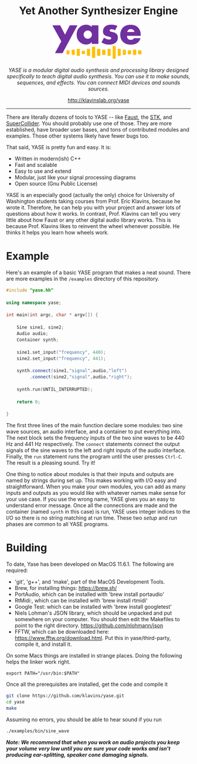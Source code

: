 <center>
<h1>Yet Another Synthesizer Engine</h1>
<img src="yase-logo.png" height=100px>
<p><i>YASE is a modular digital audio synthesis and processing library designed specifically to teach digital audio synthesis. You can use it to make sounds, sequences, and effects. You can connect MIDI devices and sounds sources.</i></p>
<a href="http://klavinslab.org/yase">http://klavinslab.org/yase</a>
<br>
</center>

<hr>

There are literally dozens of tools to YASE -- like [Faust](https://faust.grame.fr/), the [STK](https://ccrma.stanford.edu/software/stk/), and [SuperCollider](https://github.com/supercollider/supercollider). You should probably use one of those. They are more established, have broader user bases, and tons of contributed modules and examples. Those other systems likely have fewer bugs too. 

That said, YASE is pretty fun and easy. It is:
- Written in modern(ish) C++
- Fast and scalable
- Easy to use and extend
- Modular, just like your signal processing diagrams
- Open source (Gnu Public License)

YASE is an especially good (actually the only) choice for University of Washington students taking courses from Prof. Eric Klavins, because he wrote it. Therefore, he can help you with your project and answer lots of questions about how it works. In contrast, Prof. Klavins can tell you very little about how Faust or any other digital audio library works. This is because Prof. Klavins likes to reinvent the wheel whenever possible. He thinks it helps you learn how wheels work. 

# Example

Here's an example of a basic YASE program that makes a neat sound. There are more examples in the `/examples` directory of this repository. 

```cpp
#include "yase.hh"

using namespace yase;

int main(int argc, char * argv[]) {

    Sine sine1, sine2;
    Audio audio;
    Container synth;
    
    sine1.set_input("frequency", 440);
    sine2.set_input("frequency", 441);

    synth.connect(sine1,"signal",audio,"left")
         .connect(sine2,"signal",audio,"right");

    synth.run(UNTIL_INTERRUPTED);

    return 0; 

}
```

The first three lines of the main function declare some modules: two sine wave sources, an audio interface, and a container to put everything into. The next block sets the frequency inputs of the two sine waves to be 440 Hz and 441 Hz respectively. The `connect` statements connect the output signals of the sine waves to the left and right inputs of the audio interface. Finally, the `run` statement runs the program until the user presses `Ctrl-C`. The result is a pleasing sound. Try it!

One thing to notice about modules is that their inputs and outputs are named by strings during set up. This makes working with I/O easy and straightforward. When you make your own modules, you can add as many inputs and outputs as you would like with whatever names make sense for your use case. If you use the wrong name, YASE gives you an easy to understand error message. Once all the connections are made and the container (named `synth` in this case) is run, YASE uses integer indices to the I/O so there is no string matching at run time. These two *setup* and *run* phases are common to all YASE programs. 

# Building

To date, Yase has been developed on MacOS 11.6.1. The following are required:
- 'git', 'g++', and 'make', part of the MacOS Development Tools.
- Brew, for installing things: https://brew.sh/
- PortAudio, which can be installed with 'brew install portaudio'
- RtMidi:, which can be installed with 'brew install rtmidi'
- Google Test: which can be installed with 'brew install googletest'
- Niels Lohman's JSON library, which should be unpacked and put somewhere on your computer. You should then edit the Makefiles to point to the right directory. https://github.com/nlohmann/json
- FFTW, which can be downloaded here: https://www.fftw.org/download.html. Put this in yase/third-party, compile it, and install it.

On some Macs things are installed in strange places. Doing the following helps the linker work right.
```
export PATH="/usr/bin:$PATH"
```

Once all the prerequisites are installed, get the code and compile it

```bash
git clone https://github.com/klavins/yase.git
cd yase
make
```

Assuming no errors, you should be able to hear sound if you run
```bash
./examples/bin/sine_wave
```
***Note: We recommend that when you work on audio projects you keep your volume very low until you are sure your code works and isn't producing ear-splitting, speaker cone damaging signals.***

